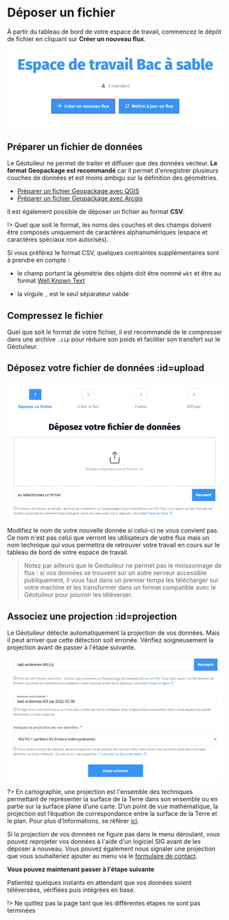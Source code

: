 # Déposer un fichier

À partir du tableau de bord de votre espace de travail, commencez le dépôt de
fichier en cliquant sur **Créer un nouveau flux**.

![Créer un nouveau flux](./img/upload/start.png)

## Préparer un fichier de données

Le Géotuileur ne permet de traiter et diffuser que des données vecteur. **Le format Geopackage est recommandé** car il permet d'enregistrer plusieurs couches de données et est moins ambigu sur la définition des géométries.

* [Préparer un fichier Geopackage avec QGIS](./tutos/gpkg-qgis.md)
* [Préparer un fichier Geopackage avec Arcgis](./tutos/gpkg-arcgis.md)

Il est également possible de déposer un fichier au format **CSV**.

!\> Quel que soit le format, les noms des couches et des champs doivent être composés uniquement de
caractères alphanumériques (espace et caractères spéciaux non autorisés).

Si vous préférez le format CSV, quelques contraintes supplémentaires sont à prendre en compte :

-   le champ portant la géométrie des objets doit être nommé `wkt` et être au
    format [Well Known Text](https://fr.wikipedia.org/wiki/Well-known_text)

-   la virgule `,` est le seul séparateur valide


## Compressez le fichier

Quel que soit le format de votre fichier, il est recommandé de le compresser dans une archive `.zip` pour réduire son poids et faciliter son transfert sur le Géotuileur.

## Déposez votre fichier de données :id=upload

![Téléverser un fichier](./img/upload/upload-file.png)

Modifiez le nom de votre nouvelle donnée si celui-ci ne vous convient pas. Ce
nom n'est pas celui que verront les utilisateurs de votre flux mais un
nom technique qui vous permettra de retrouver votre travail en cours sur le
tableau de bord de votre espace de travail.

> Notez par ailleurs que le Géotuileur ne permet pas le moissonnage de flux : si
vos données se trouvent sur un autre serveur accessible publiquement, il
vous faut dans un premier temps les télécharger sur votre
machine et les transformer dans un format compatible avec le Géotuileur pour pouvoir les téléverser.

## Associez une projection :id=projection

Le Géotuileur détecte automatiquement la projection de vos données. Mais il peut arriver que cette détection soit erronée. Vérifiez soigneusement la projection avant de passer à l'étape suivante.

![Vérifier la projection](./img/upload/projection.png)

?> En cartographie, une projection est l'ensemble des techniques permettant de représenter la surface de la Terre dans
son ensemble ou en partie sur la surface plane d’une carte. D’un point de vue
mathématique, la projection est l’équation de correspondance entre la surface de
la Terre et le plan. Pour plus d’informations, se référer
[ici](pdf/projections_cartographiques.pdf ':target=_blank :ignore').

Si la projection de vos données ne figure pas dans le menu déroulant, vous pouvez reprojeter vos données à l'aide d'un logiciel SIG avant de les déposer à nouveau. Vous pouvez également nous signaler une projection que vous souhaiteriez ajouter au menu via le [formulaire de contact](../../contact-us ':ignore').

**Vous pouvez maintenant passer à l'étape suivante**

Patientez quelques instants en attendant que vos données soient téléversées, vérifiées puis intégrées en base.

!> Ne quittez pas la page tant que les différentes étapes ne sont pas terminées

